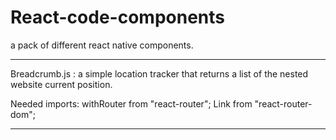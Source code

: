 # React-code-components
a pack of different react native components.

-----
Breadcrumb.js : a simple location tracker that returns a list of the nested website current position. 

Needed imports:
 withRouter from "react-router";
 Link from "react-router-dom";
 
-----
 

